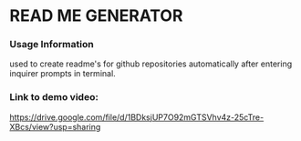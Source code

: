# READ ME GENERATOR 


### Usage Information

used to create readme's for github repositories automatically after entering inquirer prompts in terminal. 

### Link to demo video: 
https://drive.google.com/file/d/1BDksjUP7O92mGTSVhv4z-25cTre-XBcs/view?usp=sharing